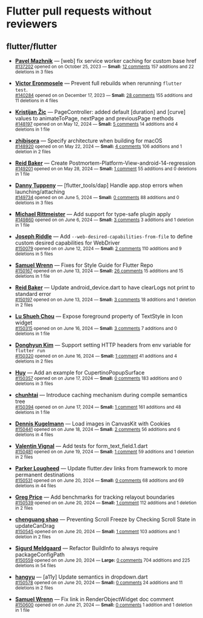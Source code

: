 # Flutter pull requests without reviewers

## flutter/flutter

* **[Pavel Mazhnik](https://github.com/p-mazhnik)** &mdash; [web] fix service worker caching for custom base href<br />
    <sub>[#137202](https://github.com/flutter/flutter/pull/137202) opened on on October 25, 2023 &mdash; **Small:** [12 comments](https://github.com/flutter/flutter/pull/137202) 157 additions and 22 deletions in 3 files</sub><br />

* **[Victor Eronmosele](https://github.com/victoreronmosele)** &mdash; Prevent full rebuilds when rerunning `flutter test`.<br />
    <sub>[#140284](https://github.com/flutter/flutter/pull/140284) opened on on December 17, 2023 &mdash; **Small:** [28 comments](https://github.com/flutter/flutter/pull/140284) 155 additions and 11 deletions in 4 files</sub><br />

* **[Kristijan Žic](https://github.com/KristijanZic)** &mdash; PageController: added default [duration] and [curve] values to animateToPage, nextPage and previousPage methods<br />
    <sub>[#148197](https://github.com/flutter/flutter/pull/148197) opened on on May 12, 2024 &mdash; **Small:** [5 comments](https://github.com/flutter/flutter/pull/148197) 14 additions and 4 deletions in 1 file</sub><br />

* **[zhibisora](https://github.com/zhibisora)** &mdash; Specify architecture when building for macOS<br />
    <sub>[#148920](https://github.com/flutter/flutter/pull/148920) opened on on May 22, 2024 &mdash; **Small:** [4 comments](https://github.com/flutter/flutter/pull/148920) 106 additions and 1 deletion in 2 files</sub><br />

* **[Reid Baker](https://github.com/reidbaker)** &mdash; Create Postmortem-Platform-View-android-14-regression<br />
    <sub>[#149201](https://github.com/flutter/flutter/pull/149201) opened on on May 28, 2024 &mdash; **Small:** [1 comment](https://github.com/flutter/flutter/pull/149201) 55 additions and 0 deletions in 1 file</sub><br />

* **[Danny Tuppeny](https://github.com/DanTup)** &mdash; [flutter_tools/dap] Handle app.stop errors when launching/attaching<br />
    <sub>[#149734](https://github.com/flutter/flutter/pull/149734) opened on on June 5, 2024 &mdash; **Small:** [0 comments](https://github.com/flutter/flutter/pull/149734) 88 additions and 0 deletions in 3 files</sub><br />

* **[Michael Rittmeister](https://github.com/DRSchlaubi)** &mdash; Add support for type-safe plugin apply<br />
    <sub>[#149860](https://github.com/flutter/flutter/pull/149860) opened on on June 6, 2024 &mdash; **Small:** [3 comments](https://github.com/flutter/flutter/pull/149860) 3 additions and 1 deletion in 1 file</sub><br />

* **[Joseph Riddle](https://github.com/joeriddles)** &mdash; Add `--web-desired-capabilities-from-file` to define custom desired capabilities for WebDriver<br />
    <sub>[#150079](https://github.com/flutter/flutter/pull/150079) opened on on June 12, 2024 &mdash; **Small:** [2 comments](https://github.com/flutter/flutter/pull/150079) 110 additions and 9 deletions in 5 files</sub><br />

* **[Samuel Wrenn](https://github.com/swrenn)** &mdash; Fixes for Style Guide for Flutter Repo<br />
    <sub>[#150167](https://github.com/flutter/flutter/pull/150167) opened on on June 13, 2024 &mdash; **Small:** [26 comments](https://github.com/flutter/flutter/pull/150167) 15 additions and 15 deletions in 1 file</sub><br />

* **[Reid Baker](https://github.com/reidbaker)** &mdash; Update android_device.dart to have clearLogs not print to standard error<br />
    <sub>[#150197](https://github.com/flutter/flutter/pull/150197) opened on on June 13, 2024 &mdash; **Small:** [3 comments](https://github.com/flutter/flutter/pull/150197) 18 additions and 1 deletion in 2 files</sub><br />

* **[Lu Shueh Chou](https://github.com/evan361425)** &mdash; Expose foreground property of TextStyle in Icon widget<br />
    <sub>[#150315](https://github.com/flutter/flutter/pull/150315) opened on on June 16, 2024 &mdash; **Small:** [3 comments](https://github.com/flutter/flutter/pull/150315) 7 additions and 0 deletions in 1 file</sub><br />

* **[Donghyun Kim](https://github.com/temeddix)** &mdash; Support setting HTTP headers from env variable for `flutter run`<br />
    <sub>[#150320](https://github.com/flutter/flutter/pull/150320) opened on on June 16, 2024 &mdash; **Small:** [1 comment](https://github.com/flutter/flutter/pull/150320) 41 additions and 4 deletions in 2 files</sub><br />

* **[Huy](https://github.com/huycozy)** &mdash; Add an example for CupertinoPopupSurface<br />
    <sub>[#150357](https://github.com/flutter/flutter/pull/150357) opened on on June 17, 2024 &mdash; **Small:** [0 comments](https://github.com/flutter/flutter/pull/150357) 183 additions and 0 deletions in 3 files</sub><br />

* **[chunhtai](https://github.com/chunhtai)** &mdash; Introduce caching mechanism during compile semantics tree<br />
    <sub>[#150394](https://github.com/flutter/flutter/pull/150394) opened on on June 17, 2024 &mdash; **Small:** [1 comment](https://github.com/flutter/flutter/pull/150394) 161 additions and 48 deletions in 1 file</sub><br />

* **[Dennis Kugelmann](https://github.com/IchordeDionysos)** &mdash; Load images in CanvasKit with Cookies<br />
    <sub>[#150441](https://github.com/flutter/flutter/pull/150441) opened on on June 18, 2024 &mdash; **Small:** [2 comments](https://github.com/flutter/flutter/pull/150441) 56 additions and 6 deletions in 4 files</sub><br />

* **[Valentin Vignal](https://github.com/ValentinVignal)** &mdash; Add tests for form_text_field.1.dart<br />
    <sub>[#150481](https://github.com/flutter/flutter/pull/150481) opened on on June 19, 2024 &mdash; **Small:** [1 comment](https://github.com/flutter/flutter/pull/150481) 59 additions and 1 deletion in 2 files</sub><br />

* **[Parker Lougheed](https://github.com/parlough)** &mdash; Update flutter.dev links from framework to more permanent destinations<br />
    <sub>[#150531](https://github.com/flutter/flutter/pull/150531) opened on on June 20, 2024 &mdash; **Small:** [0 comments](https://github.com/flutter/flutter/pull/150531) 68 additions and 69 deletions in 44 files</sub><br />

* **[Greg Price](https://github.com/gnprice)** &mdash; Add benchmarks for tracking relayout boundaries<br />
    <sub>[#150539](https://github.com/flutter/flutter/pull/150539) opened on on June 20, 2024 &mdash; **Small:** [1 comment](https://github.com/flutter/flutter/pull/150539) 112 additions and 1 deletion in 2 files</sub><br />

* **[chenguang shao](https://github.com/shaochenguang)** &mdash; Preventing Scroll Freeze by Checking Scroll State in updateCanDrag<br />
    <sub>[#150545](https://github.com/flutter/flutter/pull/150545) opened on on June 20, 2024 &mdash; **Small:** [1 comment](https://github.com/flutter/flutter/pull/150545) 103 additions and 1 deletion in 2 files</sub><br />

* **[Sigurd Meldgaard](https://github.com/sigurdm)** &mdash; Refactor BuildInfo to always require packageConfigPath<br />
    <sub>[#150559](https://github.com/flutter/flutter/pull/150559) opened on on June 20, 2024 &mdash; **Large:** [0 comments](https://github.com/flutter/flutter/pull/150559) 704 additions and 225 deletions in 54 files</sub><br />

* **[hangyu](https://github.com/hangyujin)** &mdash; [a11y] Update semantics in dropdown.dart<br />
    <sub>[#150578](https://github.com/flutter/flutter/pull/150578) opened on on June 20, 2024 &mdash; **Small:** [0 comments](https://github.com/flutter/flutter/pull/150578) 24 additions and 11 deletions in 2 files</sub><br />

* **[Samuel Wrenn](https://github.com/swrenn)** &mdash; Fix link in RenderObjectWidget doc comment<br />
    <sub>[#150600](https://github.com/flutter/flutter/pull/150600) opened on on June 21, 2024 &mdash; **Small:** [0 comments](https://github.com/flutter/flutter/pull/150600) 1 addition and 1 deletion in 1 file</sub><br />

